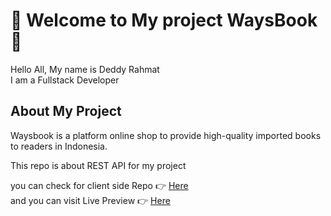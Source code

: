 # :bell: Welcome to My project WaysBook :bell:

Hello All, My name is Deddy Rahmat <br />
I am a Fullstack Developer
<br />

## About My Project

Waysbook is a platform online shop to provide high-quality imported books to readers in Indonesia.

This repo is about REST API for my project <br />

you can check for client side Repo :point_right: [Here](https://github.com/deddyrahmat/waysbookFE/tree/deploy "Waysbook Server side") <br />
and you can visit Live Preview :point_right: [Here](https://603c4b2cbf1ef701ffca8727--waysbook.netlify.app/ "WaysBook Live Preview") <br />
